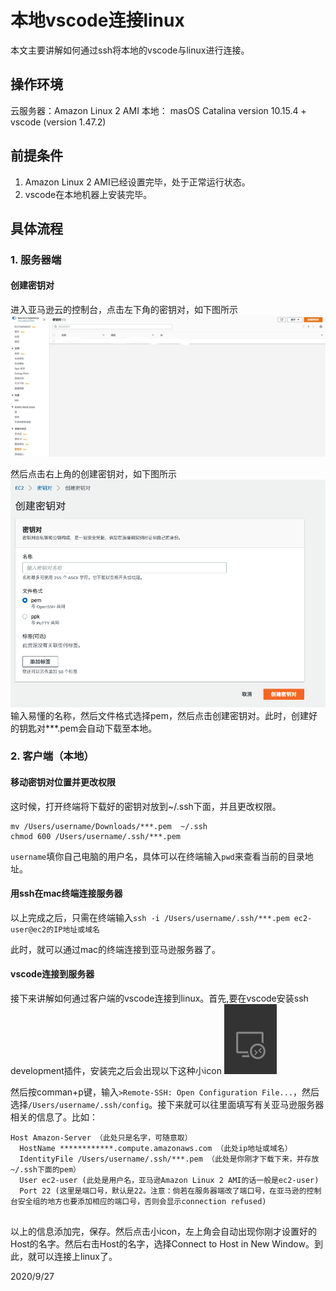# 本地vscode连接linux

本文主要讲解如何通过ssh将本地的vscode与linux进行连接。

## 操作环境

云服务器：Amazon Linux 2 AMI
本地： masOS Catalina version 10.15.4 + vscode (version 1.47.2)

## 前提条件
1. Amazon Linux 2 AMI已经设置完毕，处于正常运行状态。
2. vscode在本地机器上安装完毕。


## 具体流程
### 1. 服务器端
#### 创建密钥对
进入亚马逊云的控制台，点击左下角的密钥对，如下图所示
![image info](./img/pairs.jpg)

然后点击右上角的创建密钥对，如下图所示
![image info](./img/create-pairs.png)
输入易懂的名称，然后文件格式选择pem，然后点击创建密钥对。此时，创建好的钥匙对***.pem会自动下载至本地。

### 2. 客户端（本地）
#### 移动密钥对位置并更改权限
这时候，打开终端将下载好的密钥对放到~/.ssh下面，并且更改权限。

```
mv /Users/username/Downloads/***.pem  ~/.ssh
chmod 600 /Users/username/.ssh/***.pem
```
`username`填你自己电脑的用户名，具体可以在终端输入`pwd`来查看当前的目录地址。
#### 用ssh在mac终端连接服务器
以上完成之后，只需在终端输入`ssh -i /Users/username/.ssh/***.pem ec2-user@ec2的IP地址或域名`

此时，就可以通过mac的终端连接到亚马逊服务器了。

#### vscode连接到服务器

接下来讲解如何通过客户端的vscode连接到linux。首先,要在vscode安装ssh development插件，安装完之后会出现以下这种小icon
![image info](./img/connect-icon.png)

然后按comman+p键，输入`>Remote-SSH: Open Configuration File...`，然后选择`/Users/username/.ssh/config`。接下来就可以往里面填写有关亚马逊服务器相关的信息了。比如：

```
Host Amazon-Server （此处只是名字，可随意取）
  HostName ************.compute.amazonaws.com （此处ip地址或域名）
  IdentityFile /Users/username/.ssh/***.pem （此处是你刚才下载下来，并存放~/.ssh下面的pem）
  User ec2-user (此处是用户名，亚马逊Amazon Linux 2 AMI的话一般是ec2-user)
  Port 22 (这里是端口号，默认是22。注意：倘若在服务器端改了端口号，在亚马逊的控制台安全组的地方也要添加相应的端口号，否则会显示connection refused)
 
  ```

  以上的信息添加完，保存。然后点击小icon，左上角会自动出现你刚才设置好的Host的名字。然后右击Host的名字，选择Connect to Host in New Window。到此，就可以连接上linux了。

  2020/9/27





